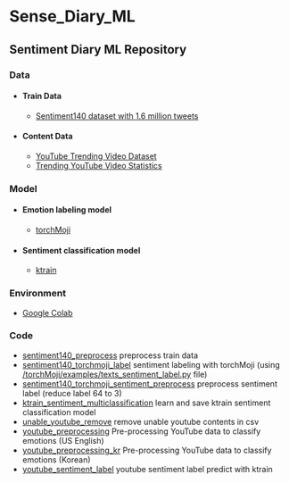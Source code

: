 # Sense_Diary_ML

## Sentiment Diary ML Repository

### Data

* #### Train Data 
  * [Sentiment140 dataset with 1.6 million tweets](https://www.kaggle.com/kazanova/sentiment140)
* #### Content Data
  * [YouTube Trending Video Dataset](https://www.kaggle.com/rsrishav/youtube-trending-video-dataset)
  * [Trending YouTube Video Statistics](https://www.kaggle.com/datasnaek/youtube-new)

### Model
* #### Emotion labeling model
  * [torchMoji](https://github.com/huggingface/torchMoji)
* #### Sentiment classification model
  * [ktrain](https://github.com/amaiya/ktrain)

### Environment
* [Google Colab](https://colab.research.google.com/notebooks/welcome.ipynb?hl=ko)

### Code
* [sentiment140_preprocess](sentiment140_preprocess.ipynb) preprocess train data 
* [sentiment140_torchmoji_label](sentiment140_torchmoji_label.ipynb) sentiment labeling with torchMoji (using [/torchMoji/examples/texts_sentiment_label.py](/torchMoji/examples/texts_sentiment_label.py) file)
* [sentiment140_torchmoji_sentiment_preprocess](sentiment140_torchmoji_sentiment_preprocess.ipynb) preprocess sentiment label (reduce label 64 to 3)
* [ktrain_sentiment_multiclassification](ktrain_sentiment_multiclassification.ipynb) learn and save ktrain sentiment classification model
* [unable_youtube_remove](unable_youtube_remove.ipynb) remove unable youtube contents in csv
* [youtube_preprocessing](youtube_preprocessing.ipynb) Pre-processing YouTube data to classify emotions (US English)
* [youtube_preprocessing_kr](youtube_preprocessing_kr.ipynb) Pre-processing YouTube data to classify emotions (Korean)
* [youtube_sentiment_label](youtube_sentiment_label.ipynb) youtube sentiment label predict with ktrain 

